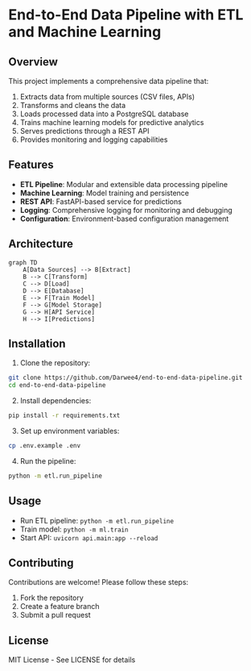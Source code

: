 # End-to-End Data Pipeline with ETL and Machine Learning

## Overview
This project implements a comprehensive data pipeline that:
1. Extracts data from multiple sources (CSV files, APIs)
2. Transforms and cleans the data
3. Loads processed data into a PostgreSQL database
4. Trains machine learning models for predictive analytics
5. Serves predictions through a REST API
6. Provides monitoring and logging capabilities

## Features
- **ETL Pipeline**: Modular and extensible data processing pipeline
- **Machine Learning**: Model training and persistence
- **REST API**: FastAPI-based service for predictions
- **Logging**: Comprehensive logging for monitoring and debugging
- **Configuration**: Environment-based configuration management

## Architecture
```mermaid
graph TD
    A[Data Sources] --> B[Extract]
    B --> C[Transform]
    C --> D[Load]
    D --> E[Database]
    E --> F[Train Model]
    F --> G[Model Storage]
    G --> H[API Service]
    H --> I[Predictions]
```

## Installation
1. Clone the repository:
```bash
git clone https://github.com/Darwee4/end-to-end-data-pipeline.git
cd end-to-end-data-pipeline
```

2. Install dependencies:
```bash
pip install -r requirements.txt
```

3. Set up environment variables:
```bash
cp .env.example .env
```

4. Run the pipeline:
```bash
python -m etl.run_pipeline
```

## Usage
- Run ETL pipeline: `python -m etl.run_pipeline`
- Train model: `python -m ml.train`
- Start API: `uvicorn api.main:app --reload`

## Contributing
Contributions are welcome! Please follow these steps:
1. Fork the repository
2. Create a feature branch
3. Submit a pull request

## License
MIT License - See LICENSE for details
